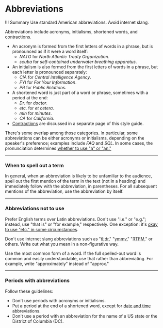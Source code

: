 # **Abbreviations**

!!! Summary 
    Use standard American abbreviations. Avoid internet slang.

Abbreviations include acronyms, initialisms, shortened words, and contractions.

-   An acronym is formed from the first letters of words in a phrase, but is pronounced as if it were a word itself:
    -   *NATO* for *North Atlantic Treaty Organization*.
    -   *scuba* for *self-contained underwater breathing apparatus*.
-   An initialism is also formed from the first letters of words in a phrase, but each letter is pronounced separately:
    -   *CIA* for *Central Intelligence Agency*.
    -   *FYI* for *For Your Information*.
    -   *PR* for *Public Relations*.
-   A shortened word is just part of a word or phrase, sometimes with a period at the end:
    -   *Dr.* for *doctor*.
    -   *etc.* for *et cetera*.
    -   *min* for *minutes*.
    -   *CA* for *California*.
-   [Contractions](https://developers.google.com/style/contractions) are discussed in a separate page of this style guide.

There's some overlap among those categories. In particular, some abbreviations can be either acronyms or initialisms, depending on the speaker's preference; examples include *FAQ* and *SQL*. In some cases, the pronunciation determines [whether to use "a" or "an."](https://developers.google.com/style/articles)

___

### **When to spell out a term**

In general, when an abbreviation is likely to be unfamiliar to the audience, spell out the first mention of the term in the text (not in a heading) and immediately follow with the abbreviation, in parentheses. For all subsequent mentions of the abbreviation, use the abbreviation by itself.

___

### **Abbreviations not to use**

Prefer English terms over Latin abbreviations. Don't use "i.e." or "e.g."; instead, use "that is" or "for example," respectively. One exception: it's [okay to use "etc." in some circumstances](https://developers.google.com/style/word-list#etc).

Don't use internet slang abbreviations such as "[tl;dr](https://developers.google.com/style/word-list#tldr)," "[ymmv](https://developers.google.com/style/word-list#ymmv)," "[RTFM](https://developers.google.com/style/word-list#rtfm)," or others. Write out what you mean in a non-figurative way.

Use the most common form of a word. If the full spelled-out word is common and easily understandable, use that rather than abbreviating. For example, write "approximately" instead of "approx."

___

### **Periods with abbreviations**

Follow these guidelines:

-   Don't use periods with acronyms or initialisms.
-   Put a period at the end of a shortened word, except for [date and time](https://developers.google.com/style/dates) abbreviations.
-   Don't use a period with an abbreviation for the name of a US state or the District of Columbia (DC).